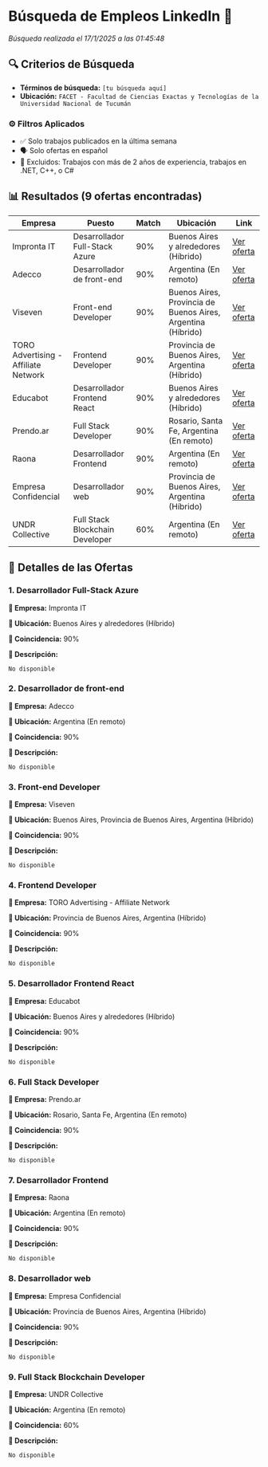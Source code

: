 # Búsqueda de Empleos LinkedIn 🚀

*Búsqueda realizada el 17/1/2025 a las 01:45:48*

## 🔍 Criterios de Búsqueda

- **Términos de búsqueda:** `[tu búsqueda aquí]`
- **Ubicación:** `FACET - Facultad de Ciencias Exactas y Tecnologías de la Universidad Nacional de Tucumán`

### ⚙️ Filtros Aplicados

- ✅ Solo trabajos publicados en la última semana
- 🗣️ Solo ofertas en español
- 🚫 Excluidos: Trabajos con más de 2 años de experiencia, trabajos en .NET, C++, o C#

## 📊 Resultados (9 ofertas encontradas)

| Empresa | Puesto | Match | Ubicación | Link |
|---------|--------|-------|-----------|------|
| Impronta IT | Desarrollador Full-Stack Azure | 90% | Buenos Aires y alrededores (Híbrido) | [Ver oferta](https://www.linkedin.com/jobs/view/4125106954/?trk=flagship3_search_srp_jobs) |
| Adecco | Desarrollador de front-end | 90% | Argentina (En remoto) | [Ver oferta](https://www.linkedin.com/jobs/view/4123851260/?trk=flagship3_search_srp_jobs) |
| Viseven | Front-end Developer | 90% | Buenos Aires, Provincia de Buenos Aires, Argentina (Híbrido) | [Ver oferta](https://www.linkedin.com/jobs/view/4099125984/?trk=flagship3_search_srp_jobs) |
| TORO Advertising - Affiliate Network | Frontend Developer | 90% | Provincia de Buenos Aires, Argentina (Híbrido) | [Ver oferta](https://www.linkedin.com/jobs/view/4092540023/?trk=flagship3_search_srp_jobs) |
| Educabot | Desarrollador Frontend React | 90% | Buenos Aires y alrededores (Híbrido) | [Ver oferta](https://www.linkedin.com/jobs/view/4109376334/?trk=flagship3_search_srp_jobs) |
| Prendo.ar | Full Stack Developer | 90% | Rosario, Santa Fe, Argentina (En remoto) | [Ver oferta](https://www.linkedin.com/jobs/view/4044064305/?trk=flagship3_search_srp_jobs) |
| Raona | Desarrollador Frontend | 90% | Argentina (En remoto) | [Ver oferta](https://www.linkedin.com/jobs/view/4121349641/?trk=flagship3_search_srp_jobs) |
| Empresa Confidencial | Desarrollador web | 90% | Provincia de Buenos Aires, Argentina (Híbrido) | [Ver oferta](https://www.linkedin.com/jobs/view/4115336851/?eBP=CwEAAAGUcpFmJGa2c8UKm0a6QlSitPJkY-_4iCnUvGev51wuugcKjX2689NhaDDU_UWphXiNZ4Qsw_VccnXlcpR9j_VPtpCmZTSHjeMJYofBsDNBAAxQV_e7U0DT4S-KYYH4QcCx_zV9FgmFjQSV7eN_fQ5JaMsJd4yQD2g-peQgJdjgVIBG1Pv-8vYk6W4rjUMNqrLd9U5NQ_hhrK7sQibi53RStJahkntZ8ulQYfXi2f9OQAifRluxMkQtXdm0kzxQ3e6LMge44XnAwI9AnaTif4Nc-qkcEdB-ZpZ583VMZW5Zsa6JxR-IOA31jurBeM_7fXQNJsSXr2kVlhJLDLmFMrza4gTIxUrfp2eVMy2LlXahOYWCBz-eX9Os0n5oG7u1dpQjq9YCzJZSXdPA1TPedQKlETnDzNxS6JBeQ9d7nBkrKd7myNVNnQdsVn6IaopzCV0eVRMjClt9ftfk2qRYrwFFrXDtbzwLoCue&refId=p9WJ5uPcKfhJsG2N%2FdE8OQ%3D%3D&trackingId=gcRPysEqQcmg2Iodup6%2Fjw%3D%3D&trk=flagship3_search_srp_jobs) |
| UNDR Collective | Full Stack Blockchain Developer | 60% | Argentina (En remoto) | [Ver oferta](https://www.linkedin.com/jobs/view/4115307202/?eBP=CwEAAAGUcpFmJE32RdPGLnXq-KFpKvyniNzf-8JUyWPNheU3ZZ8xXH_rmm8huO8AXKvoRlDXejNNgEN1L7wVyxWWkjkql6sdOubrWm3A1P70Yvm6DaovIXhV2JmxL1ecKZzQbUwsOISIzkqsUzUoFb0tLwh2o7fYd9mHlfoD3RSK_ft3iEZtLzbC1XEIXlmdNSTqZqhaqV-_VaEBsFGAA2f-TQM2ZNebXf--txrG-IZ-zv8KChrazndUJ8eEuCFlthPavxdwYCZvv37sH9K26Ix737g6xUllTxqyKWWVVggD29wPEgakpiCVijRp2Kbrt7YkDzXytcNipWayE4jdsQ_2AlRSbwBNB4gMKzgR6AUv5HxCgr6xsIxkGDDjnnLZSwJ2RZfKbTQHuYfDT-2G4YrmEg48LNqk_1d3JxDbbDocrVVVGMZiUpzc&refId=p9WJ5uPcKfhJsG2N%2FdE8OQ%3D%3D&trackingId=Irqv0WjtnmyNtRE2YaXmPA%3D%3D&trk=flagship3_search_srp_jobs) |

## 📝 Detalles de las Ofertas

### 1. Desarrollador Full-Stack Azure

**🏢 Empresa:** Impronta IT

**📍 Ubicación:** Buenos Aires y alrededores (Híbrido)

**🎯 Coincidencia:** 90%

**📄 Descripción:**

```
No disponible
```

### 2. Desarrollador de front-end

**🏢 Empresa:** Adecco

**📍 Ubicación:** Argentina (En remoto)

**🎯 Coincidencia:** 90%

**📄 Descripción:**

```
No disponible
```

### 3. Front-end Developer

**🏢 Empresa:** Viseven

**📍 Ubicación:** Buenos Aires, Provincia de Buenos Aires, Argentina (Híbrido)

**🎯 Coincidencia:** 90%

**📄 Descripción:**

```
No disponible
```

### 4. Frontend Developer

**🏢 Empresa:** TORO Advertising - Affiliate Network

**📍 Ubicación:** Provincia de Buenos Aires, Argentina (Híbrido)

**🎯 Coincidencia:** 90%

**📄 Descripción:**

```
No disponible
```

### 5. Desarrollador Frontend React

**🏢 Empresa:** Educabot

**📍 Ubicación:** Buenos Aires y alrededores (Híbrido)

**🎯 Coincidencia:** 90%

**📄 Descripción:**

```
No disponible
```

### 6. Full Stack Developer

**🏢 Empresa:** Prendo.ar

**📍 Ubicación:** Rosario, Santa Fe, Argentina (En remoto)

**🎯 Coincidencia:** 90%

**📄 Descripción:**

```
No disponible
```

### 7. Desarrollador Frontend

**🏢 Empresa:** Raona

**📍 Ubicación:** Argentina (En remoto)

**🎯 Coincidencia:** 90%

**📄 Descripción:**

```
No disponible
```

### 8. Desarrollador web

**🏢 Empresa:** Empresa Confidencial

**📍 Ubicación:** Provincia de Buenos Aires, Argentina (Híbrido)

**🎯 Coincidencia:** 90%

**📄 Descripción:**

```
No disponible
```

### 9. Full Stack Blockchain Developer

**🏢 Empresa:** UNDR Collective

**📍 Ubicación:** Argentina (En remoto)

**🎯 Coincidencia:** 60%

**📄 Descripción:**

```
No disponible
```

